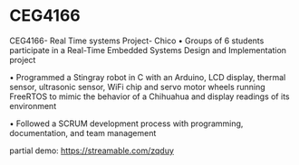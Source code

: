 # CEG4166
CEG4166- Real Time systems Project- Chico
• Groups of 6 students participate in a Real-Time Embedded Systems Design and Implementation project

• Programmed a Stingray robot in C with an Arduino, LCD display, thermal sensor, ultrasonic sensor, WiFi chip and servo motor wheels running FreeRTOS to mimic the behavior of a Chihuahua and display readings of its environment

• Followed a SCRUM development process with programming, documentation, and team management

partial demo: https://streamable.com/zqduy
